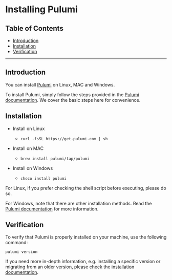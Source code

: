 <h1> Installing Pulumi </h1>

<h2>Table of Contents</h2>

- [Introduction](#introduction)
- [Installation](#installation)
- [Verification](#verification)

***

## Introduction

You can install [Pulumi](https://www.pulumi.com/) on Linux, MAC and Windows.

To install Pulumi, simply follow the steps provided in the [Pulumi documentation](https://www.pulumi.com/docs/install/). We cover the basic steps here for convenience.

## Installation

* Install on Linux
    * ```
      curl -fsSL https://get.pulumi.com | sh
      ```
* Install on MAC
    * ```
      brew install pulumi/tap/pulumi
      ```
* Install on Windows
    * ```
      choco install pulumi
      ```

For Linux, if you prefer checking the shell script before executing, please do so.

For Windows, note that there are other installation methods. Read the [Pulumi documentation](https://www.pulumi.com/docs/install/) for more information.

## Verification

To verify that Pulumi is properly installed on your machine, use the following command:

```
pulumi version
```

If you need more in-depth information, e.g. installing a specific version or migrating from an older version, please check the [installation documentation](https://www.pulumi.com/docs/install/).
